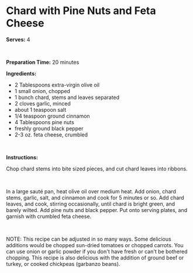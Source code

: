 Chard with Pine Nuts and Feta Cheese
====================================

**Serves:** 4

 

**Preparation Time:** 20 minutes

**Ingredients:**

-   2 Tablespoons extra-virgin olive oil
-   1 small onion, chopped
-   1 bunch chard, stems and leaves separated
-   2 cloves garlic, minced
-   about 1 teaspoon salt
-   1/4 teaspoon ground cinnamon
-   4 Tablespoons pine nuts
-   freshly ground black pepper
-   2-3 oz. feta cheese, crumbled

 

**Instructions:**

Chop chard stems into bite sized pieces, and cut chard leaves into ribbons.

 

In a large sauté pan, heat olive oil over medium heat. Add onion, chard stems, garlic, salt, and cinnamon and cook for 5 minutes or so. Add chard leaves, and cook, stirring occasionally, until chard is bright green, and barely wilted. Add pine nuts and black pepper. Put onto serving plates, and garnish with crumbled feta cheese.

 

NOTE: This recipe can be adjusted in so many ways. Some delicious additions would be chopped sun-dried tomatoes or chopped carrots. You can use onion or garlic powder if you don't have fresh or can't be bothered chopping. This recipe is also delicious with the addition of ground beef or turkey, or cooked chickpeas (garbanzo beans).
